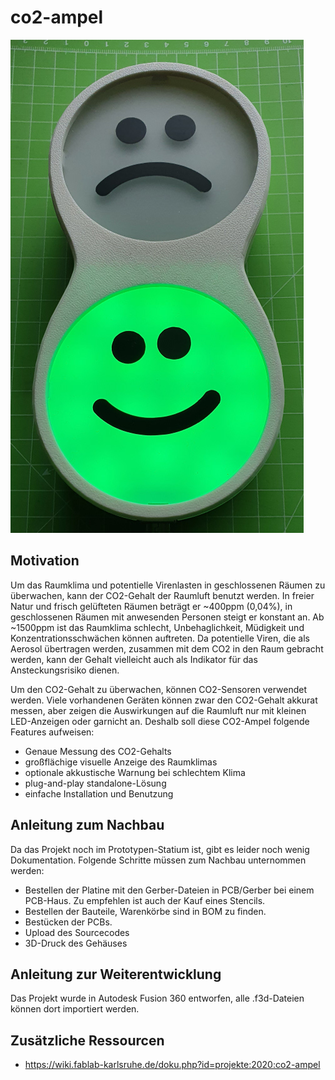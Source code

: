 # co2-ampel
![CO2-Ampel][co2ampel]

## Motivation
Um das Raumklima und potentielle Virenlasten in geschlossenen Räumen zu überwachen, kann der CO2-Gehalt der Raumluft benutzt werden. In freier Natur und frisch gelüfteten Räumen beträgt er ~400ppm (0,04%), in geschlossenen Räumen mit anwesenden Personen steigt er konstant an. Ab ~1500ppm ist das Raumklima schlecht, Unbehaglichkeit, Müdigkeit und Konzentrationsschwächen können auftreten. 
Da potentielle Viren, die als Aerosol übertragen werden, zusammen mit dem CO2 in den Raum gebracht werden, kann der Gehalt vielleicht auch als Indikator für das Ansteckungsrisiko dienen.

Um den CO2-Gehalt zu überwachen, können CO2-Sensoren verwendet werden. Viele vorhandenen Geräten können zwar den CO2-Gehalt akkurat messen, aber zeigen die Auswirkungen auf die Raumluft nur mit kleinen LED-Anzeigen oder garnicht an. Deshalb soll diese CO2-Ampel folgende Features aufweisen:
  * Genaue Messung des CO2-Gehalts
  * großflächige visuelle Anzeige des Raumklimas
  * optionale akkustische Warnung bei schlechtem Klima
  * plug-and-play standalone-Lösung
  * einfache Installation und Benutzung

## Anleitung zum Nachbau
Da das Projekt noch im Prototypen-Statium ist, gibt es leider noch wenig Dokumentation. Folgende Schritte müssen zum Nachbau unternommen werden:
  * Bestellen der Platine mit den Gerber-Dateien in PCB/Gerber bei einem PCB-Haus. Zu empfehlen ist auch der Kauf eines Stencils.
  * Bestellen der Bauteile, Warenkörbe sind in BOM zu finden.
  * Bestücken der PCBs.
  * Upload des Sourcecodes
  * 3D-Druck des Gehäuses

## Anleitung zur Weiterentwicklung
Das Projekt wurde in Autodesk Fusion 360 entworfen, alle .f3d-Dateien können dort importiert werden.

## Zusätzliche Ressourcen
  * https://wiki.fablab-karlsruhe.de/doku.php?id=projekte:2020:co2-ampel

[co2ampel]: images/co2ampel.jpg "CO2-Ampel"

